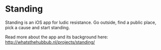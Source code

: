 # Standing

Standing is an iOS app for ludic resistance. Go outside, find a public place, pick a cause and start standing.

Read more about the app and its background here: http://whatsthehubbub.nl/projects/standing/
